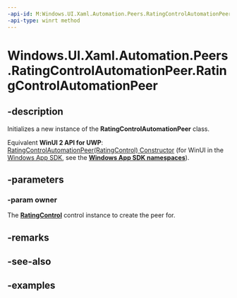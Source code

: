 ```yaml
---
-api-id: M:Windows.UI.Xaml.Automation.Peers.RatingControlAutomationPeer.#ctor(Windows.UI.Xaml.Controls.RatingControl)
-api-type: winrt method
---
```


<!-- Method syntax.
public RatingControlAutomationPeer.RatingControlAutomationPeer(RatingControl owner)
-->

# Windows.UI.Xaml.Automation.Peers.RatingControlAutomationPeer.RatingControlAutomationPeer

## -description
Initializes a new instance of the **RatingControlAutomationPeer** class.

Equivalent **WinUI 2 API for UWP**: [RatingControlAutomationPeer(RatingControl) Constructor](/windows/winui/api/microsoft.ui.xaml.automation.peers.ratingcontrolautomationpeer.-ctor) (for WinUI in the [Windows App SDK](/windows/apps/windows-app-sdk/), see the **[Windows App SDK namespaces](/windows/windows-app-sdk/api/winrt/)**).

## -parameters
### -param owner
The **[RatingControl](../windows.ui.xaml.controls/ratingcontrol.md)** control instance to create the peer for.

## -remarks

## -see-also

## -examples

